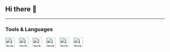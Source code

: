 ## Hi there 👋



---
### Tools & Languages
<image align="left" alt="javascript" width="30px" style="padding-right:10px" src="https://cdn.jsdelivr.net/gh/devicons/devicon@latest/icons/javascript/javascript-original.svg"/>
<image align="left" alt="javascript" width="30px" style="padding-right:10px" src="https://cdn.jsdelivr.net/gh/devicons/devicon@latest/icons/python/python-original.svg"/>
<image align="left" alt="javascript" width="30px" style="padding-right:10px" src="https://cdn.jsdelivr.net/gh/devicons/devicon@latest/icons/html5/html5-original.svg"/>
<image align="left" alt="javascript" width="30px" style="padding-right:10px" src="https://cdn.jsdelivr.net/gh/devicons/devicon@latest/icons/mongodb/mongodb-original.svg"/>
<image align="left" alt="javascript" width="30px" style="padding-right:10px" src="https://cdn.jsdelivr.net/gh/devicons/devicon@latest/icons/git/git-original.svg"/>
<image align="left" alt="javascript" width="30px" style="padding-right:10px"  src="https://cdn.jsdelivr.net/gh/devicons/devicon@latest/icons/nodejs/nodejs-original.svg"/>

<br />
<br />

#

          

<!--
**MB-PieSec/MB-PieSec** is a ✨ _special_ ✨ repository because its `README.md` (this file) appears on your GitHub profile.

Here are some ideas to get you started:

- 🔭 I’m currently working on ...
- 🌱 I’m currently learning ...
- 👯 I’m looking to collaborate on ...
- 🤔 I’m looking for help with ...
- 💬 Ask me about ...
- 📫 How to reach me: ...
- 😄 Pronouns: ...
- ⚡ Fun fact: ...
-->
